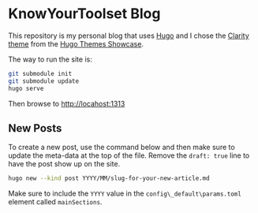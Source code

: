 # KnowYourToolset Blog

This repository is my personal blog that uses [Hugo](https://gohugo.io/) and I chose the [Clarity theme](https://themes.gohugo.io/themes/hugo-clarity/) from the [Hugo Themes Showcase](https://themes.gohugo.io/).

The way to run the site is:

``` bash
git submodule init
git submodule update
hugo serve
```

Then browse to [http://locahost:1313](http://localhost:1313)

## New Posts

To create a new post, use the command below and then make sure to update
the meta-data at the top of the file.  Remove the `draft: true` line
to have the post show up on the site.

``` bash
hugo new --kind post YYYY/MM/slug-for-your-new-article.md
```

Make sure to include the `YYYY` value in the `config\_default\params.toml` element called `mainSections`.
